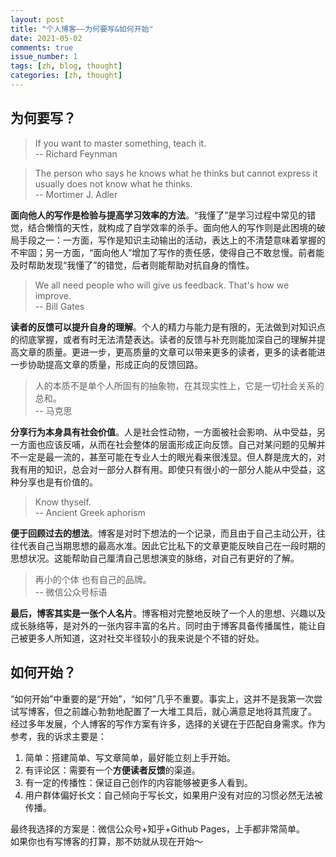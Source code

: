```yaml
---
layout: post
title: "个人博客——为何要写&如何开始"
date: 2021-05-02
comments: true
issue_number: 1
tags: [zh, blog, thought]
categories: [zh, thought]
---
```


## 为何要写？

> If you want to master something, teach it.  
> -- Richard Feynman

> The person who says he knows what he thinks but cannot express it usually does not know what he thinks.  
> -- Mortimer J. Adler

**面向他人的写作是检验与提高学习效率的方法**。“我懂了”是学习过程中常见的错觉，结合懒惰的天性，就构成了自学效率的杀手。面向他人的写作则是此困境的破局手段之一：一方面，写作是知识主动输出的活动，表达上的不清楚意味着掌握的不牢固；另一方面，“面向他人”增加了写作的责任感，使得自己不敢怠慢。前者能及时帮助发现“我懂了”的错觉，后者则能帮助对抗自身的惰性。

> We all need people who will give us feedback. That's how we improve.  
> -- Bill Gates

**读者的反馈可以提升自身的理解**。个人的精力与能力是有限的，无法做到对知识点的彻底掌握，或者有时无法清楚表达。读者的反馈与补充则能加深自己的理解并提高文章的质量。更进一步，更高质量的文章可以带来更多的读者，更多的读者能进一步协助提高文章的质量，形成正向的反馈回路。

> 人的本质不是单个人所固有的抽象物，在其现实性上，它是一切社会关系的总和。  
> -- 马克思

**分享行为本身具有社会价值**。人是社会性动物，一方面被社会影响、从中受益，另一方面也应该反哺，从而在社会整体的层面形成正向反馈。自己对某问题的见解并不一定是最一流的，甚至可能在专业人士的眼光看来很浅显。但人群是庞大的，对我有用的知识，总会对一部分人群有用。即使只有很小的一部分人能从中受益，这种分享也是有价值的。

> Know thyself.  
> -- Ancient Greek aphorism

**便于回顾过去的想法**。博客是对时下想法的一个记录，而且由于自己主动公开，往往代表自己当期思想的最高水准。因此它比私下的文章更能反映自己在一段时期的思想状况。这能帮助自己厘清自己思想演变的脉络，对自己有更好的了解。

> 再小的个体 也有自己的品牌。  
> -- 微信公众号标语

**最后，博客其实是一张个人名片**。博客相对完整地反映了一个人的思想、兴趣以及成长脉络等，是对外的一张内容丰富的名片。同时由于博客具备传播属性，能让自己被更多人所知道，这对社交半径较小的我来说是个不错的好处。

## 如何开始？

“如何开始”中重要的是“开始”，“如何”几乎不重要。事实上，这并不是我第一次尝试写博客，但之前雄心勃勃地配置了一大堆工具后，就心满意足地将其荒废了。  
经过多年发展，个人博客的写作方案有许多，选择的关键在于匹配自身需求。作为参考，我的诉求主要是：
1. 简单：搭建简单、写文章简单，最好能立刻上手开始。
2. 有评论区：需要有一个**方便读者反馈**的渠道。
3. 有一定的传播性：保证自己创作的内容能够被更多人看到。
4. 用户群体偏好长文：自己倾向于写长文，如果用户没有对应的习惯必然无法被传播。

最终我选择的方案是：微信公众号+知乎+Github Pages，上手都非常简单。  
如果你也有写博客的打算，那不妨就从现在开始～